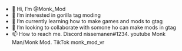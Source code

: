 - 👋 Hi, I’m @Monk_Mod
- 👀 I’m interested in gorilla tag moding
- 🌱 I’m currently learning how to make games and mods to gtag
- 💞️ I’m looking to collaborate with somone ho can make mods in gtag
- 📫 How to reach me. Discord nissemanen#1234. youtube Monk Man/Monk Mod. TikTok monk_mod_vr

<!---
Nissemanen/Nissemanen is a ✨ special ✨ repository because its `README.md` (this file) appears on your GitHub profile.
You can click the Preview link to take a look at your changes.
--->
